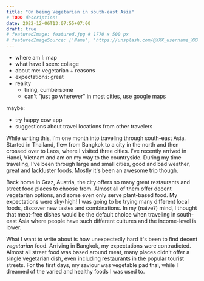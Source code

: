 ```yaml
---
title: "On being Vegetarian in south-east Asia"
# TODO description: 
date: 2022-12-06T13:07:55+07:00
draft: true
# featuredImage: featured.jpg # 1770 x 500 px
# featuredImageSource: ['Name', 'https://unsplash.com/@XXX_username_XXX?utm_source=unsplash&utm_medium=referral&utm_content=creditCopyText']
---
```


<!-- # Introduction -->
- where am I: map
- what have I seen: collage
- about me: vegetarian + reasons
- expectations: great
- reality
    - tiring, cumbersome
    - can't "just go wherever" in most cities, use google maps

maybe:
- try happy cow app
- suggestions about travel locations from other travelers

While writing this, I'm one month into traveling through south-east Asia. Started in Thailand, flew from Bangkok to a city in the north and then crossed over to Laos, where I visited three cities. I've recently arrived in Hanoi, Vietnam and am on my way to the countryside. During my time traveling, I've been through large and small cities, good and bad weather, great and lackluster foods. Mostly it's been an awesome trip though.

Back home in Graz, Austria, the city offers so many great restaurants and street food places to choose from. Almost all of them offer decent vegetarian options, and some even only serve plant-based food. My expectations were sky-high! I was going to be trying many different local foods, discover new tastes and combinations. In my (naive?) mind, I thought that meat-free dishes would be the default choice when traveling in south-east Asia where people have such different cultures and the income-level is lower.

What I want to write about is how unexpectedly hard it's been to find decent *vegetarian* food.  Arriving in Bangkok, my expectations were contradicted. Almost all street food was based around meat, many places didn't offer a single vegetarian dish, even including restaurants in the popular tourist streets. For the first days, my saviour was vegetable pad thai, while I dreamed of the varied and healthy foods I was used to. 
